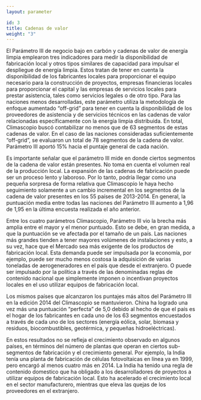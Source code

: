 ```yaml
---
layout: parameter

id: 3
title: Cadenas de valor
weight: "3"
---
```

El Parámetro III de negocio bajo en carbón y cadenas de valor de energía limpia emplearon tres indicadores para medir la disponibilidad de fabricación local y otros tipos similares de capacidad para impulsar el despliegue de energía limpia. Estos tratan de tener en cuenta la disponibilidad de los fabricantes locales para proporcionar el equipo necesario para la construcción de proyectos, empresas financieras locales para proporcionar el capital y las empresas de servicios locales para prestar asistencia, tales como servicios legales o de otro tipo. Para las naciones menos desarrolladas, este parámetro utiliza la metodología de enfoque aumentado “off-grid” para tener en cuenta la disponibilidad de los proveedores de asistencia y de servicios técnicos en las cadenas de valor relacionadas específicamente con la energía limpia distribuida. En total, Climascopio buscó contabilizar no menos que de 63 segmentos de estas cadenas de valor. En el caso de las naciones consideradas suficientemente “off-grid”, se evaluaron un total de 78 segmentos de la cadena de valor. Parámetro III aportó 15% hacia el puntaje general de cada nación.

Es importante señalar que el parámetro III mide en donde ciertos segmentos de la cadena de valor están presentes. No toma
en cuenta el volumen real de la producción local. La expansión de las cadenas de fabricación puede ser un proceso lento y laboroso. Por lo tanto, podría llegar como una pequeña sorpresa de forma relativa que Climascopio le haya hecho seguimiento solamente a un cambio incremental en los segmentos de la cadena de valor presentes en los 55 países de 2013-2014. En general, la puntuación media entre todas las naciones del Parámetro III aumento a 1,96 de 1,95 en la última encuesta realizada el año anterior.

Entre los cuatro parámetros Climascopio, Parámetro III vio la brecha más amplia entre el mayor y el menor puntuado. Esto
se debe, en gran medida, a que la puntuación se ve afectada por el tamaño de un país. Las naciones más grandes tienden
a tener mayores volúmenes de instalaciones y esto, a su vez, hace que el Mercado sea más exigente de los productos de
fabricación local. Esta demanda puede ser impulsada por la economía, por ejemplo, puede ser mucho menos costosa la
adquisición de varias toneladas de aerogeneradores en el país que desde el extranjero. O puede ser impulsado por la política
a través de las denominadas reglas de contenido nacional que simplemente imponen o incentivan proyectos locales en el uso
utilizar equipos de fabricación local.

Los mismos países que alcanzaron los puntajes más altos del Parámetro III en la edición 2014 del Climascopio se mantuvieron.
China ha logrado una vez más una puntuación “perfecta” de 5,0 debido al hecho de que el país es el hogar de los fabricantes
en cada uno de los 63 segmentos encuestados a través de cada uno de los sectores (energía eólica, solar, biomasa y residuos,
biocombustibles, geotérmica, y pequeñas hidroeléctricas).

En estos resultados no se refleja el crecimiento observado en algunos países, en términos del número de plantas que operan
en ciertos sub-segmentos de fabricación y el crecimiento general. Por ejemplo, la India tenía una planta de fabricación
de células fotovoltaicas en línea ya en 1999, pero encargó al menos cuatro más en 2014. La India ha tenido una regla de
contenido domestico que ha obligado a los desarrolladores de proyectos a utilizar equipos de fabricación local. Esto ha acelerado el crecimiento local en el sector manufacturero, mientras que eleva las quejas de los proveedores en el extranjero.
